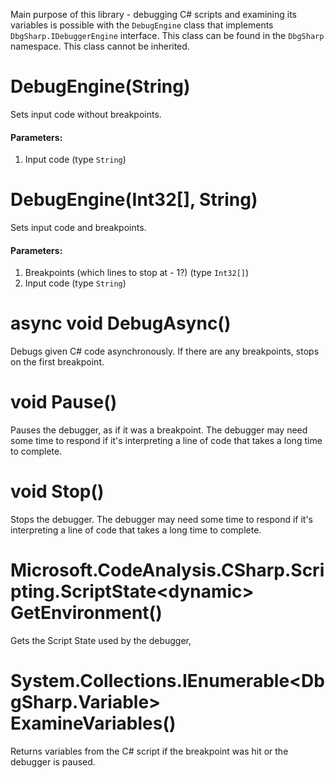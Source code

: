 Main purpose of this library - debugging C# scripts and examining its variables is possible with the `DebugEngine` class that implements `DbgSharp.IDebuggerEngine` interface. This class can be found in the `DbgSharp` namespace. This class cannot be inherited.

# DebugEngine(String)
Sets input code without breakpoints.

#### Parameters:
1. Input code (type `String`)

# DebugEngine(Int32[], String)
Sets input code and breakpoints.

#### Parameters:
1. Breakpoints (which lines to stop at - 1?) (type `Int32[]`)
2. Input code (type `String`)

# async void DebugAsync()
Debugs given C# code asynchronously. If there are any breakpoints, stops on the first breakpoint.

# void Pause()
Pauses the debugger, as if it was a breakpoint. The debugger may need some time to respond if it's interpreting a line of code that takes a long time to complete.

# void Stop()
Stops the debugger. The debugger may need some time to respond if it's interpreting a line of code that takes a long time to complete.

# Microsoft.CodeAnalysis.CSharp.Scripting.ScriptState&lt;dynamic&gt; GetEnvironment()
Gets the Script State used by the debugger,

# System.Collections.IEnumerable&lt;DbgSharp.Variable&gt; ExamineVariables()
Returns variables from the C# script if the breakpoint was hit or the debugger is paused.

